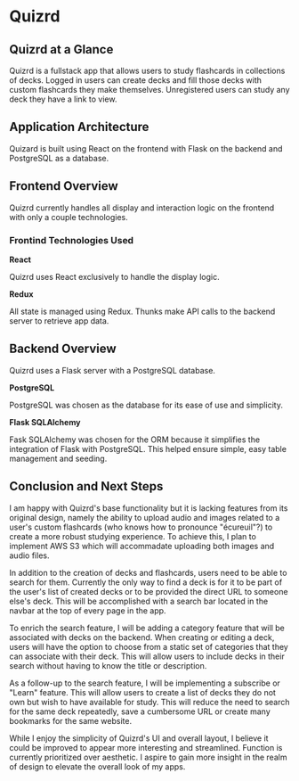 # Quizrd

## Quizrd at a Glance
Quizrd is a fullstack app that allows users to study flashcards in collections of decks. Logged in users can create decks and fill those decks with custom flashcards they make themselves. Unregistered users can study any deck they have a link to view.

## Application Architecture
Quizard is built using React on the frontend with Flask on the backend and PostgreSQL as a database.

## Frontend Overview
Quizrd currently handles all display and interaction logic on the frontend with only a couple technologies.

### Frontind Technologies Used
**React**

Quizrd uses React exclusively to handle the display logic.

**Redux**

All state is managed using Redux. Thunks make API calls to the backend server to retrieve app data.

## Backend Overview

Quizrd uses a Flask server with a PostgreSQL database.

**PostgreSQL**

PostgreSQL was chosen as the database for its ease of use and simplicity.

**Flask SQLAlchemy**

Fask SQLAlchemy was chosen for the ORM because it simplifies the integration of Flask with PostgreSQL. This helped ensure simple, easy table management and seeding.

## Conclusion and Next Steps

I am happy with Quizrd's base functionality but it is lacking features from its original design, namely the ability to upload audio and images related to a user's custom flashcards (who knows how to pronounce "écureuil"?) to create a more robust studying experience. To achieve this, I plan to implement AWS S3 which will accommadate uploading both images and audio files.

In addition to the creation of decks and flashcards, users need to be able to search for them. Currently the only way to find a deck is for it to be part of the user's list of created decks or to be provided the direct URL to someone else's deck. This will be accomplished with a search bar located in the navbar at the top of every page in the app.

To enrich the search feature, I will be adding a category feature that will be associated with decks on the backend. When creating or editing a deck, users will have the option to choose from a static set of categories that they can associate with their deck. This will allow users to include decks in their search without having to know the title or description.

As a follow-up to the search feature, I will be implementing a subscribe or "Learn" feature. This will allow users to create a list of decks they do not own but wish to have available for study. This will reduce the need to search for the same deck repeatedly, save a cumbersome URL or create many bookmarks for the same website.

While I enjoy the simplicity of Quizrd's UI and overall layout, I believe it could be improved to appear more interesting and streamlined. Function is currently prioritized over aesthetic. I aspire to gain more insight in the realm of design to elevate the overall look of my apps.
